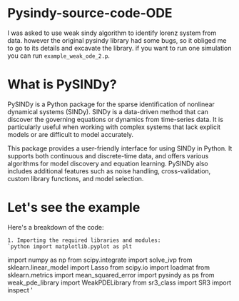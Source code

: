 # Pysindy-source-code-ODE

I was asked to use weak sindy algorithm to identify lorenz system from data. 
however the original pysindy library had some bugs, so it obliged me to go to its details and
excavate the library. if you want to run one simulation you can run `example_weak_ode_2.p`.

# What is PySINDy?

PySINDy is a Python package for the sparse identification of nonlinear dynamical systems (SINDy). SINDy is a data-driven method that can discover the governing equations or dynamics from time-series data. It is particularly useful when working with complex systems that lack explicit models or are difficult to model accurately.

This package provides a user-friendly interface for using SINDy in Python. It supports both continuous and discrete-time data, and offers various algorithms for model discovery and equation learning. PySINDy also includes additional features such as noise handling, cross-validation, custom library functions, and model selection.

# Let's see the example
 Here's a breakdown of the code:

    1. Importing the required libraries and modules:
    `python import matplotlib.pyplot as plt
import numpy as np
from scipy.integrate import solve_ivp
from sklearn.linear_model import Lasso
from scipy.io import loadmat
from sklearn.metrics import mean_squared_error
import pysindy as ps
from weak_pde_library import WeakPDELibrary
from sr3_class import SR3
import inspect
'
